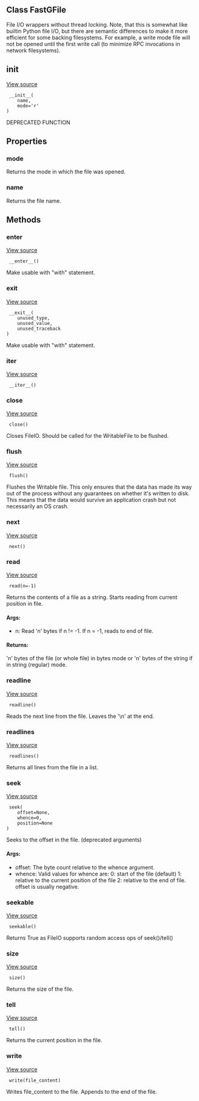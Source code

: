 ## Class FastGFile
File I/O wrappers without thread locking.
Note, that this is somewhat like builtin Python file I/O, but there are semantic differences to make it more efficient for some backing filesystems. For example, a write mode file will not be opened until the first write call (to minimize RPC invocations in network filesystems).
## __init__
[View source](https://github.com/tensorflow/tensorflow/blob/r2.0/tensorflow/python/platform/gfile.py#L66-L68)


```
 __init__(
    name,
    mode='r'
)
```
DEPRECATED FUNCTION
## Properties
### mode
Returns the mode in which the file was opened.
### name
Returns the file name.
## Methods
### __enter__
[View source](https://github.com/tensorflow/tensorflow/blob/r2.0/tensorflow/python/lib/io/file_io.py#L202-L204)


```
 __enter__()
```
Make usable with "with" statement.
### __exit__
[View source](https://github.com/tensorflow/tensorflow/blob/r2.0/tensorflow/python/lib/io/file_io.py#L206-L208)


```
 __exit__(
    unused_type,
    unused_value,
    unused_traceback
)
```
Make usable with "with" statement.
### __iter__
[View source](https://github.com/tensorflow/tensorflow/blob/r2.0/tensorflow/python/lib/io/file_io.py#L210-L211)


```
 __iter__()
```
### close
[View source](https://github.com/tensorflow/tensorflow/blob/r2.0/tensorflow/python/lib/io/file_io.py#L234-L241)


```
 close()
```
Closes FileIO. Should be called for the WritableFile to be flushed.
### flush
[View source](https://github.com/tensorflow/tensorflow/blob/r2.0/tensorflow/python/lib/io/file_io.py#L222-L232)


```
 flush()
```
Flushes the Writable file.
This only ensures that the data has made its way out of the process without any guarantees on whether it's written to disk. This means that the data would survive an application crash but not necessarily an OS crash.
### next
[View source](https://github.com/tensorflow/tensorflow/blob/r2.0/tensorflow/python/lib/io/file_io.py#L213-L217)


```
 next()
```
### read
[View source](https://github.com/tensorflow/tensorflow/blob/r2.0/tensorflow/python/lib/io/file_io.py#L110-L128)


```
 read(n=-1)
```
Returns the contents of a file as a string.
Starts reading from current position in file.
#### Args:
- n: Read 'n' bytes if n != -1. If n = -1, reads to end of file.
#### Returns:
'n' bytes of the file (or whole file) in bytes mode or 'n' bytes of the string if in string (regular) mode.
### readline
[View source](https://github.com/tensorflow/tensorflow/blob/r2.0/tensorflow/python/lib/io/file_io.py#L176-L179)


```
 readline()
```
Reads the next line from the file. Leaves the '\n' at the end.
### readlines
[View source](https://github.com/tensorflow/tensorflow/blob/r2.0/tensorflow/python/lib/io/file_io.py#L181-L190)


```
 readlines()
```
Returns all lines from the file in a list.
### seek
[View source](https://github.com/tensorflow/tensorflow/blob/r2.0/tensorflow/python/lib/io/file_io.py#L130-L174)


```
 seek(
    offset=None,
    whence=0,
    position=None
)
```
Seeks to the offset in the file. (deprecated arguments)
#### Args:
- offset: The byte count relative to the whence argument.
- whence: Valid values for whence are: 0: start of the file (default) 1: relative to the current position of the file 2: relative to the end of file. offset is usually negative.
### seekable
[View source](https://github.com/tensorflow/tensorflow/blob/r2.0/tensorflow/python/lib/io/file_io.py#L243-L245)


```
 seekable()
```
Returns True as FileIO supports random access ops of seek()/tell()
### size
[View source](https://github.com/tensorflow/tensorflow/blob/r2.0/tensorflow/python/lib/io/file_io.py#L100-L102)


```
 size()
```
Returns the size of the file.
### tell
[View source](https://github.com/tensorflow/tensorflow/blob/r2.0/tensorflow/python/lib/io/file_io.py#L192-L200)


```
 tell()
```
Returns the current position in the file.
### write
[View source](https://github.com/tensorflow/tensorflow/blob/r2.0/tensorflow/python/lib/io/file_io.py#L104-L108)


```
 write(file_content)
```
Writes file_content to the file. Appends to the end of the file.
